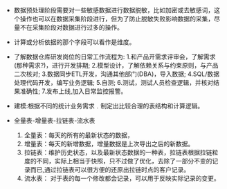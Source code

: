 - 数据预处理阶段需要对一些敏感数据进行数据脱敏，比如加密或去敏感词，这个操作也可以在数据采集阶段进行，但为了防止脱敏失败影响数据的采集，尽量不在采集阶段对数据进行过多的操作。
- 计算或分析依据的那个字段可以看作是维度。
- 了解数据仓库研发岗位的日常工作流程为:
1.和产品开需求评审会，了解需求(那种需求?)，进行开发排期;
2.模型设计，了解依赖关系与约束原则，与产品二次核对;
3.数据同步ETL开发，沟通其他部门(DBA)，导入数据;
4.SQL/数据处理代码开发，编写业务逻辑;
5.自测;
6.测试，测试人员检查逻辑，并核对结果准确性;
7.发布上线,加入日常监控报警。

- 建模:根据不同的统计业务需求﹒制定出比较合理的表结构和计算逻辑。
- 全量表-增量表-拉链表-流水表
  1. 全量表：每天的所有的最新状态的数据，
  2. 增量表：每天的新增数据，增量数据是上次导出之后的新数据。
  3. 拉链表：维护历史状态，以及最新状态数据的一种表，拉链表根据拉链粒度的不同，实际上相当于快照，只不过做了优化，去除了一部分不变的记录而已,通过拉链表可以很方便的还原出拉链时点的客户记录。
  4. 流水表： 对于表的每一个修改都会记录，可以用于反映实际记录的变更。 